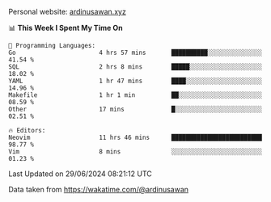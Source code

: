 Personal website: [ardinusawan.xyz](https://ardinusawan.xyz)

<!--START_SECTION:waka-->
📊 **This Week I Spent My Time On** 

```text
💬 Programming Languages: 
Go                       4 hrs 57 mins       ██████████░░░░░░░░░░░░░░░   41.54 % 
SQL                      2 hrs 8 mins        █████░░░░░░░░░░░░░░░░░░░░   18.02 % 
YAML                     1 hr 47 mins        ████░░░░░░░░░░░░░░░░░░░░░   14.96 % 
Makefile                 1 hr 1 min          ██░░░░░░░░░░░░░░░░░░░░░░░   08.59 % 
Other                    17 mins             █░░░░░░░░░░░░░░░░░░░░░░░░   02.51 % 

🔥 Editors: 
Neovim                   11 hrs 46 mins      █████████████████████████   98.77 % 
Vim                      8 mins              ░░░░░░░░░░░░░░░░░░░░░░░░░   01.23 % 
```


 Last Updated on 29/06/2024 08:21:12 UTC
<!--END_SECTION:waka-->
Data taken from https://wakatime.com/@ardinusawan
